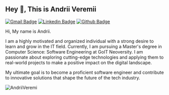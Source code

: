 ## Hey 👋, This is Andrii Veremii

[![Gmail Badge](https://img.shields.io/badge/-dashuk10@gmail.com-c14438?style=flat&logo=Gmail&logoColor=white&link=mailto:dashuk10@gmail.com)](mailto:dashuk10@gmail.com) 
[![Linkedin Badge](https://img.shields.io/badge/-andriiveremii-0072b1?style=flat&logo=Linkedin&logoColor=white&link=https://www.linkedin.com/in/andriiveremii/)](https://www.linkedin.com/in/andriiveremii/) [![Github Badge](https://img.shields.io/badge/-AndriiVeremi-grey?style=flat&logo=github&logoColor=white&link=https://github.com/AndriiVeremi/)](https://www.github.com/AndriiVeremi/) <p align='left'>Hi, My name is Andrii.

I am a highly motivated and organized individual with a strong desire to learn and grow in the IT field. Currently, I am pursuing a Master's degree in Computer Science: Software Engineering at GoIT Neoversity. I am passionate about exploring cutting-edge technologies and applying them to real-world projects to make a positive impact on the digital landscape.

My ultimate goal is to become a proficient software engineer and contribute to innovative solutions that shape the future of the tech industry.</p>

<p align=left> <img src=https://komarev.com/ghpvc/?username=AndriiVeremi alt=AndriiVeremi /> </p>





